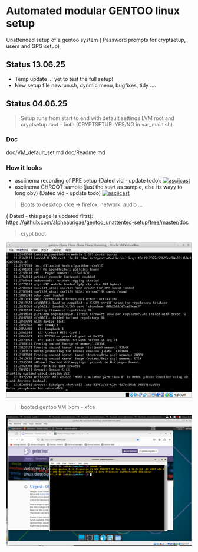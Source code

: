 # Automated modular GENTOO linux setup

Unattended setup of a gentoo system ( Password prompts for cryptsetup, users and GPG setup)

## Status 13.06.25

- Temp update ... yet to test the full setup!
- New setup file newrun.sh, dynmic menu, bugfixes, tidy .... 

## Status 04.06.25

> Setup runs from start to end with default settings LVM root and cryptsetup root - both (CRYPTSETUP=YES/NO in var_main.sh)


### Doc
doc/VM_default_set.md
doc/Readme.md


### How it looks 
- asciinema recording of PRE setup (Dated vid - update todo):
[![asciicast](https://asciinema.org/a/7eTtVfn7QJHLsYqGEV1iyfz1j.svg)](https://asciinema.org/a/7eTtVfn7QJHLsYqGEV1iyfz1j)
- asciinema CHROOT sample (just the start as sample, else its wayy to long obv) (Dated vid - update todo)
[![asciicast](https://asciinema.org/a/18Y74Ya26UMi1SjLO3OeXRUT6.svg)](https://asciinema.org/a/18Y74Ya26UMi1SjLO3OeXRUT6)
> Boots to desktop xfce -> firefox, network, audio ...


( Dated - this page is updated first): https://github.com/alphaaurigae/gentoo_unattented-setup/tree/master/doc
> <p>crypt boot</p>
![<p>booted...</p> ](img/screenshots/virtual_machine/virtualbox/Screenshot_2023-06-09_14-38-39.png)
> <p>booted gentoo VM lxdm - xfce</p>
![<p>booted...</p> ](img/screenshots/virtual_machine/virtualbox/Screenshot_2025-06-03_09-25-38.png)

